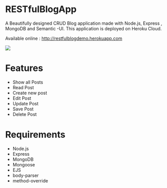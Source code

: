 # RESTfulBlogApp
A Beautifully designed CRUD Blog application made with Node.js, Express , MongoDB and Semantic -UI. 
This application is deployed on Heroku Cloud.

Available online : http://restfulblogdemo.herokuapp.com

<img src="https://s3.amazonaws.com/poly-screenshots.angel.co/Project/3f/667695/971ef74fa74f2879b77f45bedb6dbe83-original.png"/>

# Features
<ul>
<li>Show all Posts</li>
<li>Read Post</li>
<li>Create new post</li>
<li>Edit Post</li>
<li>Update Post</li>
<li>Save Post</li>
<li>Delete Post</li>
</ul>

# Requirements
<ul>
<li>Node.js</li>
<li>Express</li>
<li>MongoDB</li>
<li>Mongoose</li>
<li>EJS</li>
<li>body-parser</li>
<li>method-override</li>
</ul>
